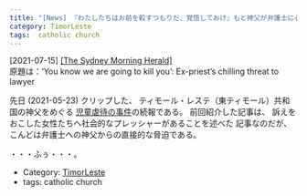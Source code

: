 ```yaml
---
title: "[News] 『わたしたちはお前を殺すつもりだ、覚悟しておけ』もと神父が弁護士に心臓のこおるような脅し ---オエクシのペドフィル・兼・児童虐待のあの神父である"
category: TimorLeste
tags:  catholic church
---
```


[2021-07-15] [[The Sydney Morning Herald]](https://amp.smh.com.au/world/asia/you-know-we-are-going-to-kill-you-ex-priest-s-chilling-threat-to-lawyer-20210714-p589hv.html?utm_source=pocket_mylist)  
 原題は：‘You know we are going to kill you’: Ex-priest’s chilling threat to lawyer

 先日 (2021-05-23) クリップした、
ティモール・レステ（東ティモール）共和国の神父をめぐる
[児童虐待の事件](http://www.merapano.net/~satoshi/private/diary/2021-05-23-1.html)の続報である。
前回紹介した記事は、
訴えをおこした女性たちへ社会的なプレッシャーがあることを述べた
記事なのだが、
こんどは弁護士への神父からの直接的な脅迫である。

 ・・・ふぅ・・・。

- Category: [TimorLeste](/categories.html#TimorLeste)
- tags:  catholic church


